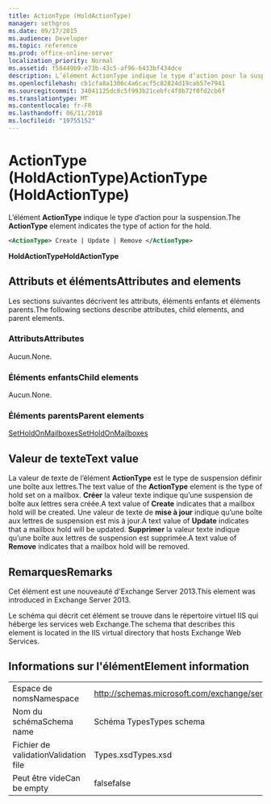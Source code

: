 ```yaml
---
title: ActionType (HoldActionType)
manager: sethgros
ms.date: 09/17/2015
ms.audience: Developer
ms.topic: reference
ms.prod: office-online-server
localization_priority: Normal
ms.assetid: f50449b9-e73b-43c5-af96-6433bf434dce
description: L’élément ActionType indique le type d’action pour la suspension.
ms.openlocfilehash: cb1cfa8a1306c4a6cacf5c82824d19cab57e7941
ms.sourcegitcommit: 34041125dc8c5f993b21cebfc4f8b72f0fd2cb6f
ms.translationtype: MT
ms.contentlocale: fr-FR
ms.lasthandoff: 06/11/2018
ms.locfileid: "19755152"
---
```

# <a name="actiontype-holdactiontype"></a><span data-ttu-id="526ba-103">ActionType (HoldActionType)</span><span class="sxs-lookup"><span data-stu-id="526ba-103">ActionType (HoldActionType)</span></span>

<span data-ttu-id="526ba-104">L’élément **ActionType** indique le type d’action pour la suspension.</span><span class="sxs-lookup"><span data-stu-id="526ba-104">The **ActionType** element indicates the type of action for the hold.</span></span> 
  
```XML
<ActionType> Create | Update | Remove </ActionType>
```

 <span data-ttu-id="526ba-105">**HoldActionType**</span><span class="sxs-lookup"><span data-stu-id="526ba-105">**HoldActionType**</span></span>
## <a name="attributes-and-elements"></a><span data-ttu-id="526ba-106">Attributs et éléments</span><span class="sxs-lookup"><span data-stu-id="526ba-106">Attributes and elements</span></span>

<span data-ttu-id="526ba-107">Les sections suivantes décrivent les attributs, éléments enfants et éléments parents.</span><span class="sxs-lookup"><span data-stu-id="526ba-107">The following sections describe attributes, child elements, and parent elements.</span></span>
  
### <a name="attributes"></a><span data-ttu-id="526ba-108">Attributs</span><span class="sxs-lookup"><span data-stu-id="526ba-108">Attributes</span></span>

<span data-ttu-id="526ba-109">Aucun.</span><span class="sxs-lookup"><span data-stu-id="526ba-109">None.</span></span>
  
### <a name="child-elements"></a><span data-ttu-id="526ba-110">Éléments enfants</span><span class="sxs-lookup"><span data-stu-id="526ba-110">Child elements</span></span>

<span data-ttu-id="526ba-111">Aucun.</span><span class="sxs-lookup"><span data-stu-id="526ba-111">None.</span></span>
  
### <a name="parent-elements"></a><span data-ttu-id="526ba-112">Éléments parents</span><span class="sxs-lookup"><span data-stu-id="526ba-112">Parent elements</span></span>

[<span data-ttu-id="526ba-113">SetHoldOnMailboxes</span><span class="sxs-lookup"><span data-stu-id="526ba-113">SetHoldOnMailboxes</span></span>](setholdonmailboxes.md)
  
## <a name="text-value"></a><span data-ttu-id="526ba-114">Valeur de texte</span><span class="sxs-lookup"><span data-stu-id="526ba-114">Text value</span></span>

<span data-ttu-id="526ba-115">La valeur de texte de l’élément **ActionType** est le type de suspension définir une boîte aux lettres.</span><span class="sxs-lookup"><span data-stu-id="526ba-115">The text value of the **ActionType** element is the type of hold set on a mailbox.</span></span> <span data-ttu-id="526ba-116">**Créer** la valeur texte indique qu’une suspension de boîte aux lettres sera créée.</span><span class="sxs-lookup"><span data-stu-id="526ba-116">A text value of **Create** indicates that a mailbox hold will be created.</span></span> <span data-ttu-id="526ba-117">Une valeur de texte de **mise à jour** indique qu’une boîte aux lettres de suspension est mis à jour.</span><span class="sxs-lookup"><span data-stu-id="526ba-117">A text value of **Update** indicates that a mailbox hold will be updated.</span></span> <span data-ttu-id="526ba-118">**Supprimer** la valeur texte indique qu’une boîte aux lettres de suspension est supprimée.</span><span class="sxs-lookup"><span data-stu-id="526ba-118">A text value of **Remove** indicates that a mailbox hold will be removed.</span></span> 
  
## <a name="remarks"></a><span data-ttu-id="526ba-119">Remarques</span><span class="sxs-lookup"><span data-stu-id="526ba-119">Remarks</span></span>

<span data-ttu-id="526ba-120">Cet élément est une nouveauté d'Exchange Server 2013.</span><span class="sxs-lookup"><span data-stu-id="526ba-120">This element was introduced in Exchange Server 2013.</span></span>
  
<span data-ttu-id="526ba-121">Le schéma qui décrit cet élément se trouve dans le répertoire virtuel IIS qui héberge les services web Exchange.</span><span class="sxs-lookup"><span data-stu-id="526ba-121">The schema that describes this element is located in the IIS virtual directory that hosts Exchange Web Services.</span></span>
  
## <a name="element-information"></a><span data-ttu-id="526ba-122">Informations sur l'élément</span><span class="sxs-lookup"><span data-stu-id="526ba-122">Element information</span></span>

|||
|:-----|:-----|
|<span data-ttu-id="526ba-123">Espace de noms</span><span class="sxs-lookup"><span data-stu-id="526ba-123">Namespace</span></span>  <br/> |http://schemas.microsoft.com/exchange/services/2006/types  <br/> |
|<span data-ttu-id="526ba-124">Nom du schéma</span><span class="sxs-lookup"><span data-stu-id="526ba-124">Schema name</span></span>  <br/> |<span data-ttu-id="526ba-125">Schéma Types</span><span class="sxs-lookup"><span data-stu-id="526ba-125">Types schema</span></span>  <br/> |
|<span data-ttu-id="526ba-126">Fichier de validation</span><span class="sxs-lookup"><span data-stu-id="526ba-126">Validation file</span></span>  <br/> |<span data-ttu-id="526ba-127">Types.xsd</span><span class="sxs-lookup"><span data-stu-id="526ba-127">Types.xsd</span></span>  <br/> |
|<span data-ttu-id="526ba-128">Peut être vide</span><span class="sxs-lookup"><span data-stu-id="526ba-128">Can be empty</span></span>  <br/> |<span data-ttu-id="526ba-129">false</span><span class="sxs-lookup"><span data-stu-id="526ba-129">false</span></span>  <br/> |
   

